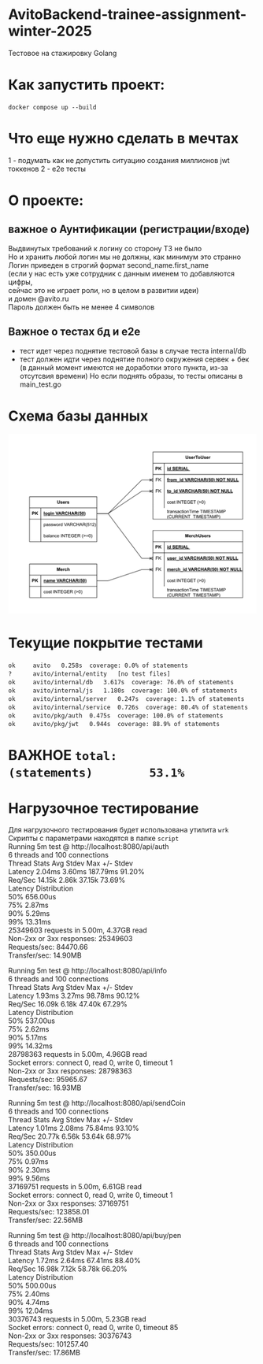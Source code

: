 # AvitoBackend-trainee-assignment-winter-2025  

Тестовое на стажировку Golang

# Как запустить проект: 
`docker compose up --build`  
# Что еще нужно сделать в мечтах 
1 - подумать как не допустить ситуацию создания миллионов jwt токкенов 
2 - e2e тесты

# О проекте:
## важное о Аунтификации (регистрации/входе)  
Выдвинутых требований к логину со сторону ТЗ не было  
Но и хранить любой логин мы не должны, как минимум это странно  
Логин приведен в строгий формат second_name.first_name  
(если у нас есть уже сотрудник с данным именем то добавляются цифры,  
сейчас это не играет роли, но в целом в развитии идеи)  
и домен @avito.ru  
Пароль должен быть не менее 4 символов
## Важное о тестах бд и e2e  
- тест идет через поднятие тестовой базы в случае теста internal/db
- тест должен идти через поднятие полного окружения сервек + бек 
(в данный момент имеются не доработки этого пункта, из-за отсутсвия времени) 
Но если поднять образы, то тесты описаны в main_test.go  


# Схема базы данных

![Cхема базы данных](AvitoDBsheme.png)

# Текущие покрытие тестами
`ok  	avito	0.258s	coverage: 0.0% of statements `  
`?   	avito/internal/entity	[no test files]`   
`ok  	avito/internal/db	3.617s	coverage: 76.0% of statements`  
`ok  	avito/internal/js	1.180s	coverage: 100.0% of statements`  
`ok  	avito/internal/server	0.247s	coverage: 1.1% of statements`  
`ok  	avito/internal/service	0.726s	coverage: 80.4% of statements`  
`ok  	avito/pkg/auth	0.475s	coverage: 100.0% of statements`  
`ok  	avito/pkg/jwt	0.944s	coverage: 88.9% of statements`  
# ВАЖНОЕ `total:					(statements)		53.1%`



# Нагрузочное тестирование  
Для нагрузочного тестирования будет использована утилита `wrk`  
Скрипты с параметрами находятся в папке `script`  
Running 5m test @ http://localhost:8080/api/auth  
6 threads and 100 connections  
Thread Stats   Avg      Stdev     Max   +/- Stdev  
Latency     2.04ms    3.60ms 187.79ms   91.20%  
Req/Sec    14.15k     2.86k   37.15k    73.69%  
Latency Distribution  
50%  656.00us  
75%    2.87ms  
90%    5.29ms  
99%   13.31ms  
25349603 requests in 5.00m, 4.37GB read  
Non-2xx or 3xx responses: 25349603  
Requests/sec:  84470.66  
Transfer/sec:     14.90MB  

Running 5m test @ http://localhost:8080/api/info  
6 threads and 100 connections  
Thread Stats   Avg      Stdev     Max   +/- Stdev  
Latency     1.93ms    3.27ms  98.78ms   90.12%  
Req/Sec    16.09k     6.18k   47.40k    67.29%  
Latency Distribution  
50%  537.00us  
75%    2.62ms  
90%    5.17ms  
99%   14.32ms  
28798363 requests in 5.00m, 4.96GB read  
Socket errors: connect 0, read 0, write 0, timeout 1  
Non-2xx or 3xx responses: 28798363  
Requests/sec:  95965.67  
Transfer/sec:     16.93MB  

Running 5m test @ http://localhost:8080/api/sendCoin  
6 threads and 100 connections  
Thread Stats   Avg      Stdev     Max   +/- Stdev  
Latency     1.01ms    2.08ms  75.84ms   93.10%  
Req/Sec    20.77k     6.56k   53.64k    68.97%  
Latency Distribution  
50%  350.00us  
75%    0.97ms  
90%    2.30ms  
99%    9.56ms  
37169751 requests in 5.00m, 6.61GB read  
Socket errors: connect 0, read 0, write 0, timeout 1  
Non-2xx or 3xx responses: 37169751  
Requests/sec: 123858.01  
Transfer/sec:     22.56MB  

Running 5m test @ http://localhost:8080/api/buy/pen  
6 threads and 100 connections  
Thread Stats   Avg      Stdev     Max   +/- Stdev  
Latency     1.72ms    2.64ms  67.41ms   88.40%  
Req/Sec    16.98k     7.12k   58.78k    66.20%  
Latency Distribution  
50%  500.00us  
75%    2.40ms  
90%    4.74ms  
99%   12.04ms  
30376743 requests in 5.00m, 5.23GB read  
Socket errors: connect 0, read 0, write 0, timeout 85  
Non-2xx or 3xx responses: 30376743  
Requests/sec: 101257.40  
Transfer/sec:     17.86MB  






